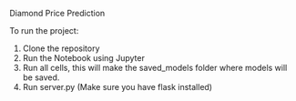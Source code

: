 Diamond Price Prediction

To run the project:

1) Clone the repository
2) Run the Notebook using Jupyter
3) Run all cells, this will make the saved_models folder where models will be saved.
4) Run server.py (Make sure you have flask installed)
